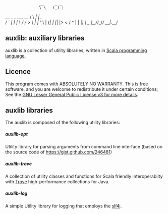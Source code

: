                    __     _ _     
                   \ \   (_) |    
   __ _ _   ___  __ \ \   _| |__  
  / _` | | | \ \/ /  > \ | | '_ \ 
 | (_| | |_| |>  <  / ^ \| | |_) |
  \__,_|\__,_/_/\_\/_/ \_\_|_.__/ 
                                  

## auxlib: auxiliary libraries

auxlib is a collection of utility libraries, written in [Scala programming language](http://www.scala-lang.org).


## Licence 

This program comes with ABSOLUTELY NO WARRANTY. This is free software, and you are welcome to redistribute it under certain conditions; See the [GNU Lesser General Public License v3 for more details](http://www.gnu.org/licenses/lgpl-3.0.html).

## auxlib libraries

The auxlib is composed of the following utility libraries:

##### auxlib-opt

Utility library for parsing arguments from command line interface (based on the source code of https://gist.github.com/246481)

##### auxlib-trove

A collection of utility classes and functions for Scala friendly interoperabilty with [Trove](http://trove.starlight-systems.com) high-performance collections for Java.

##### auxlib-log

A simple Utility library for logging that employs the [slf4j](http://www.slf4j.org).


